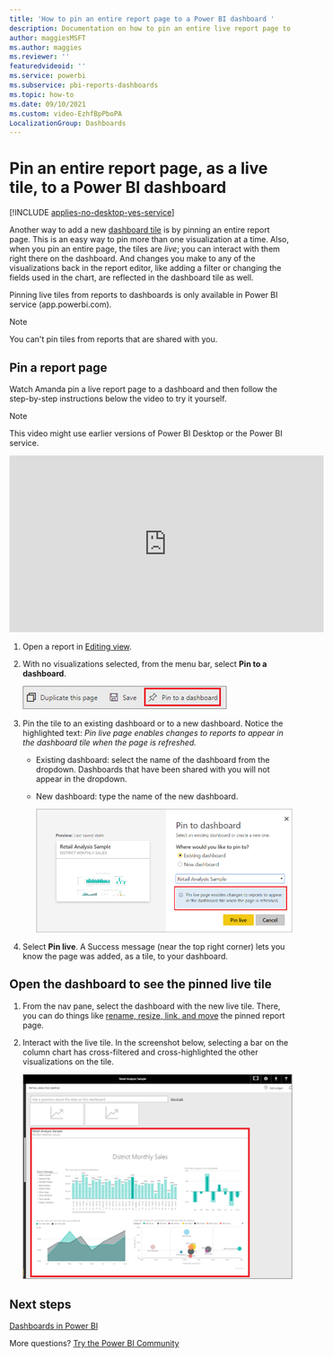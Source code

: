 ```yaml
---
title: 'How to pin an entire report page to a Power BI dashboard '
description: Documentation on how to pin an entire live report page to a Power BI dashboard from a report.
author: maggiesMSFT
ms.author: maggies
ms.reviewer: ''
featuredvideoid: ''
ms.service: powerbi
ms.subservice: pbi-reports-dashboards
ms.topic: how-to
ms.date: 09/10/2021
ms.custom: video-EzhfBpPboPA
LocalizationGroup: Dashboards
---
```

# Pin an entire report page, as a live tile, to a Power BI dashboard

[!INCLUDE [applies-no-desktop-yes-service](../includes/applies-no-desktop-yes-service.md)]

Another way to add a new [dashboard tile](../consumer/end-user-tiles.md) is by pinning an entire report page. This is an easy way to pin more than one visualization at a time.  Also, when you pin an entire page, the tiles are *live*; you can interact with them right there on the dashboard. And changes you make to any of the visualizations back in the report editor, like adding a filter or changing the fields used in the chart, are reflected in the dashboard tile as well.  

Pinning live tiles from reports to dashboards is only available in Power BI service (app.powerbi.com).

> [!NOTE]
> You can't pin tiles from reports that are shared with you.
> 
> 

## Pin a report page
Watch Amanda pin a live report page to a dashboard and then follow the step-by-step instructions below the video to try it yourself.

> [!NOTE]  
> This video might use earlier versions of Power BI Desktop or the Power BI service.

<iframe width="560" height="315" src="https://www.youtube.com/embed/EzhfBpPboPA" frameborder="0" allowfullscreen></iframe>


1. Open a report in [Editing view](service-interact-with-a-report-in-editing-view.md).
2. With no visualizations selected, from the menu bar, select **Pin to a dashboard**.
   
   ![Pin Live Page icon](media/service-dashboard-pin-live-tile-from-report/pbi-pin-live-page.png) 
3. Pin the tile to an existing dashboard or to a new dashboard. Notice the highlighted text: *Pin live page enables changes to reports to appear in the dashboard tile when the page is refreshed.*
   
   * Existing dashboard: select the name of the dashboard from the dropdown. Dashboards that have been shared with you will not appear in the dropdown.
   * New dashboard: type the name of the new dashboard.
     
     ![Pin to dashboard dialog](media/service-dashboard-pin-live-tile-from-report/pbi-pin-live-page-dialog.png)
4. Select **Pin live**. A Success message (near the top right corner) lets you know the page was added, as a tile, to your dashboard.

## Open the dashboard to see the pinned live tile
1. From the nav pane, select the dashboard with the new live tile. There, you can do things like [rename, resize, link, and move](service-dashboard-edit-tile.md) the pinned report page.  
2. Interact with the live tile.  In the screenshot below, selecting a bar on the column chart has cross-filtered and cross-highlighted the other visualizations on the tile.
   
    ![dashboards with a live tile](media/service-dashboard-pin-live-tile-from-report/pbi-live-tile.png)

## Next steps
[Dashboards in Power BI](../consumer/end-user-dashboards.md)

More questions? [Try the Power BI Community](https://community.powerbi.com/)
